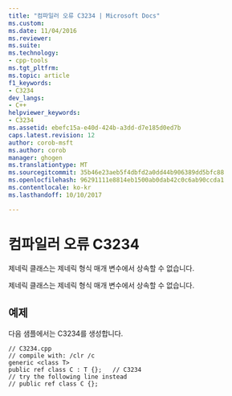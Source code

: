 ```yaml
---
title: "컴파일러 오류 C3234 | Microsoft Docs"
ms.custom: 
ms.date: 11/04/2016
ms.reviewer: 
ms.suite: 
ms.technology:
- cpp-tools
ms.tgt_pltfrm: 
ms.topic: article
f1_keywords:
- C3234
dev_langs:
- C++
helpviewer_keywords:
- C3234
ms.assetid: ebefc15a-e40d-424b-a3dd-d7e185d0ed7b
caps.latest.revision: 12
author: corob-msft
ms.author: corob
manager: ghogen
ms.translationtype: MT
ms.sourcegitcommit: 35b46e23aeb5f4dbfd2a0dd44b906389dd5bfc88
ms.openlocfilehash: 96291111e8814eb1500ab0dab42c0c6ab90ccda1
ms.contentlocale: ko-kr
ms.lasthandoff: 10/10/2017

---
```

# <a name="compiler-error-c3234"></a>컴파일러 오류 C3234
제네릭 클래스는 제네릭 형식 매개 변수에서 상속할 수 없습니다.  
  
 제네릭 클래스는 제네릭 형식 매개 변수에서 상속할 수 없습니다.  
  
## <a name="example"></a>예제  
 다음 샘플에서는 C3234를 생성합니다.  
  
```  
// C3234.cpp  
// compile with: /clr /c  
generic <class T>  
public ref class C : T {};   // C3234  
// try the following line instead  
// public ref class C {};  
```
